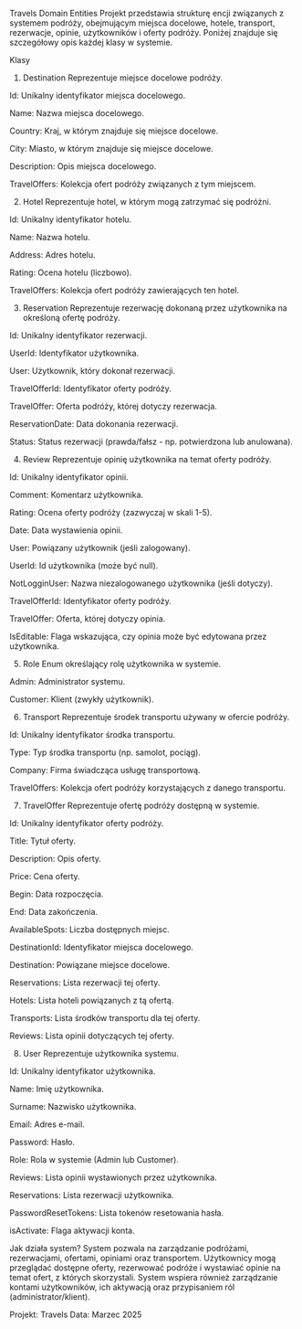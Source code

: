 Travels Domain Entities
Projekt przedstawia strukturę encji związanych z systemem podróży, obejmującym miejsca docelowe, hotele, transport, rezerwacje, opinie, użytkowników i oferty podróży. Poniżej znajduje się szczegółowy opis każdej klasy w systemie.

Klasy
1. Destination
Reprezentuje miejsce docelowe podróży.

Id: Unikalny identyfikator miejsca docelowego.

Name: Nazwa miejsca docelowego.

Country: Kraj, w którym znajduje się miejsce docelowe.

City: Miasto, w którym znajduje się miejsce docelowe.

Description: Opis miejsca docelowego.

TravelOffers: Kolekcja ofert podróży związanych z tym miejscem.

2. Hotel
Reprezentuje hotel, w którym mogą zatrzymać się podróżni.

Id: Unikalny identyfikator hotelu.

Name: Nazwa hotelu.

Address: Adres hotelu.

Rating: Ocena hotelu (liczbowo).

TravelOffers: Kolekcja ofert podróży zawierających ten hotel.

3. Reservation
Reprezentuje rezerwację dokonaną przez użytkownika na określoną ofertę podróży.

Id: Unikalny identyfikator rezerwacji.

UserId: Identyfikator użytkownika.

User: Użytkownik, który dokonał rezerwacji.

TravelOfferId: Identyfikator oferty podróży.

TravelOffer: Oferta podróży, której dotyczy rezerwacja.

ReservationDate: Data dokonania rezerwacji.

Status: Status rezerwacji (prawda/fałsz - np. potwierdzona lub anulowana).

4. Review
Reprezentuje opinię użytkownika na temat oferty podróży.

Id: Unikalny identyfikator opinii.

Comment: Komentarz użytkownika.

Rating: Ocena oferty podróży (zazwyczaj w skali 1-5).

Date: Data wystawienia opinii.

User: Powiązany użytkownik (jeśli zalogowany).

UserId: Id użytkownika (może być null).

NotLogginUser: Nazwa niezalogowanego użytkownika (jeśli dotyczy).

TravelOfferId: Identyfikator oferty podróży.

TravelOffer: Oferta, której dotyczy opinia.

IsEditable: Flaga wskazująca, czy opinia może być edytowana przez użytkownika.

5. Role
Enum określający rolę użytkownika w systemie.

Admin: Administrator systemu.

Customer: Klient (zwykły użytkownik).

6. Transport
Reprezentuje środek transportu używany w ofercie podróży.

Id: Unikalny identyfikator środka transportu.

Type: Typ środka transportu (np. samolot, pociąg).

Company: Firma świadcząca usługę transportową.

TravelOffers: Kolekcja ofert podróży korzystających z danego transportu.

7. TravelOffer
Reprezentuje ofertę podróży dostępną w systemie.

Id: Unikalny identyfikator oferty podróży.

Title: Tytuł oferty.

Description: Opis oferty.

Price: Cena oferty.

Begin: Data rozpoczęcia.

End: Data zakończenia.

AvailableSpots: Liczba dostępnych miejsc.

DestinationId: Identyfikator miejsca docelowego.

Destination: Powiązane miejsce docelowe.

Reservations: Lista rezerwacji tej oferty.

Hotels: Lista hoteli powiązanych z tą ofertą.

Transports: Lista środków transportu dla tej oferty.

Reviews: Lista opinii dotyczących tej oferty.

8. User
Reprezentuje użytkownika systemu.

Id: Unikalny identyfikator użytkownika.

Name: Imię użytkownika.

Surname: Nazwisko użytkownika.

Email: Adres e-mail.

Password: Hasło.

Role: Rola w systemie (Admin lub Customer).

Reviews: Lista opinii wystawionych przez użytkownika.

Reservations: Lista rezerwacji użytkownika.

PasswordResetTokens: Lista tokenów resetowania hasła.

isActivate: Flaga aktywacji konta.

Jak działa system?
System pozwala na zarządzanie podróżami, rezerwacjami, ofertami, opiniami oraz transportem. Użytkownicy mogą przeglądać dostępne oferty, rezerwować podróże i wystawiać opinie na temat ofert, z których skorzystali. System wspiera również zarządzanie kontami użytkowników, ich aktywacją oraz przypisaniem ról (administrator/klient).

Projekt: Travels
Data: Marzec 2025
